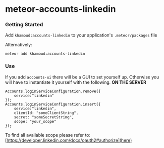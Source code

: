 meteor-accounts-linkedin
==============

### Getting Started

Add `khamoud:accounts-linkedin` to your application's `.meteor/packages` file

Alternatively:
```
meteor add khamoud:accounts-linkedin
```

### Use
If you add `accounts-ui` there will be a GUI to set yourself up.  Otherwise you will have to instantiate it yourself with the following. **ON THE SERVER**

```
Accounts.loginServiceConfiguration.remove({
	service:"linkedin"
});
Accounts.loginServiceConfiguration.insert({
	service:"linkedin",
	clientId: "someClientString",
	secret: "someSecretString",
    scope: "your_scope"
});
```

To find all available scope please refer to: [https://developer.linkedin.com/docs/oauth2#authorize](here)
